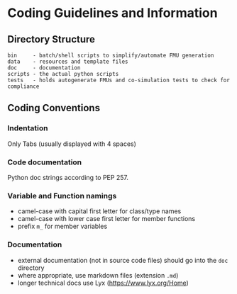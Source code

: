 # Coding Guidelines and Information

## Directory Structure

    bin     - batch/shell scripts to simplify/automate FMU generation
    data    - resources and template files
    doc     - documentation
    scripts - the actual python scripts
	tests   - holds autogenerate FMUs and co-simulation tests to check for compliance

## Coding Conventions

### Indentation

Only Tabs (usually displayed with 4 spaces)

### Code documentation

Python doc strings according to PEP 257.

### Variable and Function namings

- camel-case with capital first letter for class/type names
- camel-case with lower case first letter for member functions
- prefix `m_` for member variables


### Documentation

- external documentation (not in source code files) should go into the `doc` directory
- where appropriate, use markdown files  (extension `.md`)
- longer technical docs use Lyx (https://www.lyx.org/Home)
